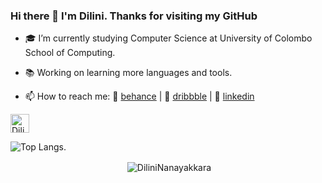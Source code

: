 ### Hi there 👋 I'm Dilini. Thanks for visiting my GitHub

- 🎓 I’m currently studying Computer Science at University of Colombo School of Computing.
- 📚 Working on learning more languages and tools.

- 📫 How to reach me: 🎨 [behance][behance] | 🎨 [dribbble][dribbble] | 👔 [linkedin][linkedin] 


[linkedin]: https://www.linkedin.com/in/dilini-nimesha-9491331b4/
[behance]: https://www.behance.net/dilininimesha
[dribbble]: https://dribbble.com/Nanayakkara97
<a href="https://dev.to/dilininanayakkara">
  <img src="https://d2fltix0v2e0sb.cloudfront.net/dev-badge.svg" alt="DiliniNanayakkara's DEV Profile" height="30" width="30">
</a>
   
   

![Top Langs](https://github-readme-stats.vercel.app/api/top-langs/?username=DiliniNanayakkara&layout=compact).
<p align="center">&nbsp;<img align="center" src="https://github-readme-stats.vercel.app/api?username=DiliniNanayakkara&theme=dark&show_icons=true" alt="DiliniNanayakkara" /></p>
